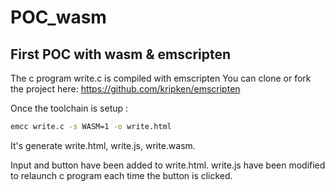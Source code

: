 # POC_wasm
## First POC with wasm &amp; emscripten

The c program write.c is compiled with emscripten
You can clone or fork the project here:
https://github.com/kripken/emscripten

Once the toolchain is setup :

```bash
emcc write.c -s WASM=1 -o write.html
```

It's generate write.html, write.js, write.wasm.

Input and button have been added to write.html.
write.js have been modified to relaunch c program each time the button is clicked.
